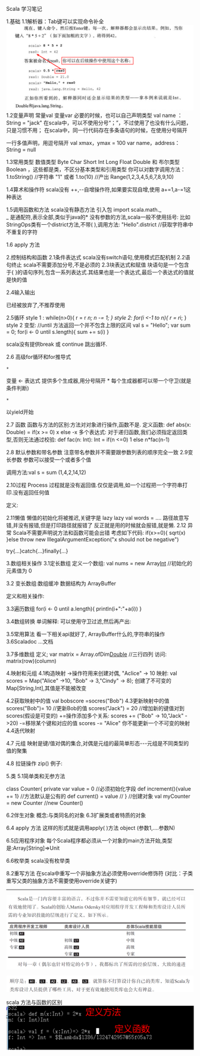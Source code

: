 Scala 学习笔记

1.基础
1.1解析器：Tab键可以实现命令补全
![](_assets/Scala/image-Scala-20221019-123823931.png)
1.2变量声明
常量val
变量var
必要的时候，也可以自己声明类型
val name ：String = "jack"
在scala中，可以不使用分号“；”，不过使用了也没有什么问题，只是习惯不用；
在scala中，同一行代码存在多条语句的时候，在使用分号隔开

一行多值声明，用逗号隔开
val xmax，ymax = 100
var name，address：String = null

1.3常用类型
数值类型 Byte Char Short Int Long Float Double  和 布尔类型Boolean ，这些都是类，不区分基本类型和引用类型
你可以对数字调用方法：
1.toString() //字符串 "1"
或者 1.to(10) //产出 Range(1,2,3,4,5,6,7,8,9,10)

1.4算术和操作符
scala没有 ++,--自增操作符,如果要实现自增,使用 a+=1,a-=1这种表达

1.5调用函数和方法
scala没有静态方法
引入包 import scala.math._  
_ 是通配符,表示全部,类似于java的*
没有参数的方法,scala一般不使用括号:
比如StringOps类有一个district方法,不带( ),调用方法:  "Hello".district //获取字符串中不重复的字符

1.6 apply 方法

2.控制结构和函数
2.1条件表达式
scala没有switch语句,使用模式匹配机制
2.2语句终止
scala不需要添加分号,不是必须的
2.3块表达式和赋值
块语句是一个包含于{ }的语句序列,包含一系列表达式.其结果也是一个表达式,最后一个表达式的值就是快的值

2.4输入输出



已经被放弃了,不推荐使用

2.5循环
style 1 :
while(n>0){
    r = r *n;
    n -= 1;
}
style 2:
for(i <-1 to n){
    r = r*i;
}
style 2 变型: //until 方法返回一个并不包含上限的区间
val s = "Hello";
var sum = 0;
for(i <- 0 until s.length){
    sum += s(i)
}

scala没有提供break 或 continue 跳出循环.

2.6 高级for循环和for推导式

	* 
变量 <- 表达式   提供多个生成器,用分号隔开
	* 
每个生成器都可以带一个守卫(就是条件判断)



	* 
以yield开始



2.7 函数
函数与方法的区别:方法对对象进行操作,函数不是.
定义函数: def abs(x: Double) = if(x >= 0) x else -x
多个表达式:
对于递归函数,我们必须指定返回类型,否则无法通过校验:
def fac(n: Int): Int = if(n <=0) 1 else n*fac(n-1)

2.8 默认参数和带名参数
注意带名参数并不需要跟参数列表的顺序完全一致
2.9变长参数
参数可以接受一个或者多个值

调用方法:val s = sum (1,4,2,14,12)

2.10过程 Process
过程就是没有返回值.仅仅是调用,如一个过程把一个字符串打印.没有返回任何值

定义:



2.11懒值
懒值的初始化将被推迟,关键字是 lazy
lazy val words = ....
路径故意写错,并没有报错,但是打印路径就报错了
反正就是用的时候就会报错,就是懒.
2.12 异常
Scala不需要声明说方法和函数可能会出错
考虑如下代码:
if(x>=0){
    sqrt(x)
    }else
        throw new IllegalArgumentException("x should not be negative")

try{...}catch{...}finally{...}


3.数组相关操作
3.1定长数组
定义一个数组: val nums = new  Array[Int](10) //初始化的元素值为 0

3.2 变长数组:数组缓冲
数据结构为 ArrayBuffer

定义和相关操作:


3.3遍历数组
for(i <- 0 until a.length){
    println(i+":"+a(i))
}

3.4数组转换
单词解释:
可以使用守卫过滤,然后再产出:

3.5常用算法
看一下相关api就好了,
ArrayBuffer什么的,字符串的操作
3.6Scaladoc
...文档

3.7多维数组
定义;
var matrix = Array.ofDim[Double](3,4) //三行四列
访问:
matrix(row)(column)


4.映射和元组
4.1构造映射
->操作符用来创建对偶, "Aclice" -> 10
映射: val scores = Map("Alice" ->10, "Bob" -> 3,"Cindy" -> 8);
创建了不可变的Map[String,Int],其值是不能被改变
                
4.2获取映射中的值
val bobscore =socres("Bob")
4.3更新映射中的值
scores("Bob")= 10 //更新Bob的值
scores("Jack") = 20 //增加新的键值对到scores(假设是可变的)
+=操作添加多个关系:
scores += ("Bob" -> 10,"Jack" ->20)
-=移除某个键和对应的值
scores -= "Alice"
你不能更新一个不可变的映射
4.4迭代映射

4.7 元组
映射是键/值对偶的集合,对偶是元组的最简单形态---元组是不同类型的值的聚集

4.8 拉链操作 zip()
例子:

5.类
5.1简单类和无参方法

class Counter{
    private var value = 0 //必须初始化字段
    def increment(){value += 1} //方法默认是公有的
    def current() = value    //
}
//创建对象
val myCounter = new Counter //new Counter()


6.2伴生对象
概念:与类同名的对象
6.3扩展类或者特质的对象


6.4 apply 方法
这样的形式就是调用apply( )方法
object (参数1,....参数N)

6.5应用程序对象
每个Scala程序都必须从一个对象的main方法开始,类型是:Array[String]=>Unit

6.6枚举类
scala没有枚举类


8.2重写方法
在scala中重写一个非抽象方法必须使用override修饰符 (对比：子类重写父类的抽象方法不需要使用override关键字)


---


![](_assets/Scala/image-Scala-20221019-124317941.png)

![](_assets/Scala/image-Scala-20221019-124346077.png)

scala 方法与函数的区别
![](_assets/Scala/image-Scala-20221019-124407508.png)

